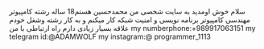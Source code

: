 سلام خوش اومدید به سایت شخصی من 
محمدحسین هستم18 ساله 
رشته کامپیوتر 
مهندسی کامپیوتر برنامه نویسی و امنیت شبکه کار میکنم
و به کار رشته وشغل خودم علاقه بسیار زیادی دارم
راه ارتباطی با من
my numberphone:+989917063151
my telegram id:@ADAMWOLF
my instagram:@
programmer_1113
